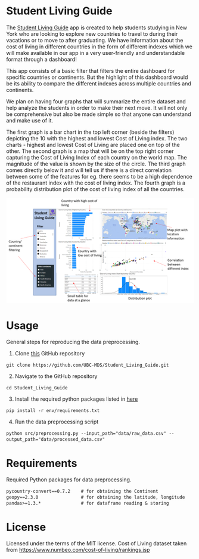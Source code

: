 # Student Living Guide

The [Student Living Guide](https://caesarwong.shinyapps.io/Student_Living_Guide_Shiny/) app is created to help students studying in New York who are looking to explore new countries to travel to during their vacations or to move to after graduating. We have information about the cost of living in different countries in the form of different indexes which we will make available in our app in a very user-friendly and understandable format through a dashboard!

This app consists of a basic filter that filters the entire dashboard for specific countries or continents. But the highlight of this dashboard would be its ability to compare the different indexes across multiple countries and continents.

We plan on having four graphs that will summarize the entire dataset and help analyze the students in order to make their next move. It will not only be comprehensive but also be made simple so that anyone can understand and make use of it.

The first graph is a bar chart in the top left corner (beside the filters) depicting the 10 with the highest and lowest Cost of Living index. The two charts - highest and lowest Cost of Living are placed one on top of the other. The second graph is a map that will be on the top right corner capturing the Cost of Living Index of each country on the world map. The magnitude of the value is shown by the size of the circle. The third graph comes directly below it and will tell us if there is a direct correlation between some of the features for eg. there seems to be a high dependence of the restaurant index with the cost of living index. The fourth graph is a probability distribution plot of the cost of living index of all the countries.

![](img/sketch.png)

# Usage

General steps for reproducing the data preprocessing.

1. Clone [this](https://github.com/UBC-MDS/Student_Living_Guide.git) GitHub repository

```
git clone https://github.com/UBC-MDS/Student_Living_Guide.git
```

2. Navigate to the GitHub repository

```
cd Student_Living_Guide
```

3. Install the required python packages listed in [here](https://github.com/UBC-MDS/Student_Living_Guide/blob/main/requirements.txt) 

```
pip install -r env/requirements.txt
```

4. Run the data preprocessing script

```
python src/preprocessing.py --input_path="data/raw_data.csv" --output_path="data/processed_data.csv"
```


# Requirements

Required Python packages for data preprocessing.

```
pycountry-convert==0.7.2    # for obtaining the Continent
geopy==2.3.0                # for obtaining the latitude, longitude
pandas>=1.3.*               # for dataframe reading & storing
```

# License
Licensed under the terms of the MIT license.
Cost of Living dataset taken from https://www.numbeo.com/cost-of-living/rankings.jsp

